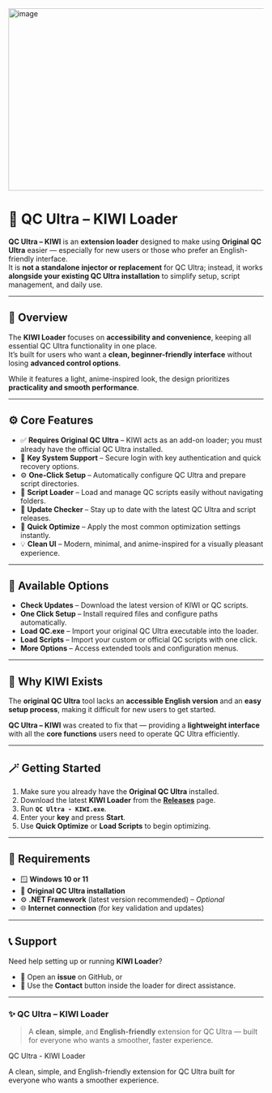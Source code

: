 <img width="993" height="360" alt="image" src="https://github.com/user-attachments/assets/69e13d10-a3b0-41b2-9811-e7ca91e38648" />


# 🚀 QC Ultra – KIWI Loader

**QC Ultra – KIWI** is an **extension loader** designed to make using **Original QC Ultra** easier — especially for new users or those who prefer an English-friendly interface.  
It is **not a standalone injector or replacement** for QC Ultra; instead, it works **alongside your existing QC Ultra installation** to simplify setup, script management, and daily use.

---

## 🌟 Overview

The **KIWI Loader** focuses on **accessibility and convenience**, keeping all essential QC Ultra functionality in one place.  
It’s built for users who want a **clean, beginner-friendly interface** without losing **advanced control options**.

While it features a light, anime-inspired look, the design prioritizes **practicality and smooth performance**.

---

## ⚙️ Core Features

- ✅ **Requires Original QC Ultra** – KIWI acts as an add-on loader; you must already have the official QC Ultra installed.  
- 🔑 **Key System Support** – Secure login with key authentication and quick recovery options.  
- ⚙️ **One-Click Setup** – Automatically configure QC Ultra and prepare script directories.  
- 📂 **Script Loader** – Load and manage QC scripts easily without navigating folders.  
- 🔄 **Update Checker** – Stay up to date with the latest QC Ultra and script releases.  
- 🚀 **Quick Optimize** – Apply the most common optimization settings instantly.  
- 💡 **Clean UI** – Modern, minimal, and anime-inspired for a visually pleasant experience.

---

## 🧩 Available Options

- **Check Updates** – Download the latest version of KIWI or QC scripts.  
- **One Click Setup** – Install required files and configure paths automatically.  
- **Load QC.exe** – Import your original QC Ultra executable into the loader.  
- **Load Scripts** – Import your custom or official QC scripts with one click.  
- **More Options** – Access extended tools and configuration menus.

---

## 💬 Why KIWI Exists

The **original QC Ultra** tool lacks an **accessible English version** and an **easy setup process**, making it difficult for new users to get started.  

**QC Ultra – KIWI** was created to fix that — providing a **lightweight interface** with all the **core functions** users need to operate QC Ultra efficiently.

---

## 🪄 Getting Started

1. Make sure you already have the **Original QC Ultra** installed.  
2. Download the latest **KIWI Loader** from the **[Releases](https://drive.google.com/file/d/1FZ_P7TfS7WsftaQ1FEtvzkozM7ZkhwQp/view)** page.  
3. Run **`QC Ultra - KIWI.exe`**.  
4. Enter your **key** and press **Start**.  
5. Use **Quick Optimize** or **Load Scripts** to begin optimizing.

---

## 🧰 Requirements

- 🪟 **Windows 10 or 11**  
- 💾 **Original QC Ultra installation**  
- ⚙️ **.NET Framework** (latest version recommended) – *Optional*  
- 🌐 **Internet connection** (for key validation and updates)

---

## 📞 Support

Need help setting up or running **KIWI Loader**?  
- 🧭 Open an **issue** on GitHub, or  
- 💬 Use the **Contact** button inside the loader for direct assistance.

---

### ✨ QC Ultra – KIWI Loader

> A **clean**, **simple**, and **English-friendly** extension for QC Ultra — built for everyone who wants a smoother, faster experience.


QC Ultra - KIWI Loader

A clean, simple, and English-friendly extension for QC Ultra  built for everyone who wants a smoother experience.
